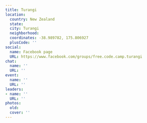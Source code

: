 ```yaml
---
title: Turangi
location:
  country: New Zealand
  state: 
  city: Turangi
  neighborhood: 
  coordinates: -38.989782, 175.806927
  plusCode: ''
social:
  name: Facebook page
  URL: https://www.facebook.com/groups/free.code.camp.turangi
chat:
  name: ''
  URL: ''
event:
  name: ''
  URL: ''
leaders:
- name: ''
  URL: ''
photos:
  old: 
  cover: ''
---
```

